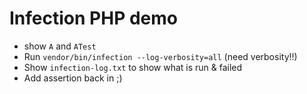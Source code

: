# Infection PHP demo

 * show `A` and `ATest`
 * Run `vendor/bin/infection --log-verbosity=all` (need verbosity!!)
 * Show `infection-log.txt` to show what is run & failed
 * Add assertion back in ;)
